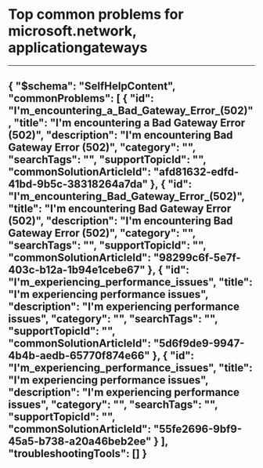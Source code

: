<properties
	pageTitle="Top common problems for microsoft.network, applicationgateways"
	description="Top common problems for microsoft.network, applicationgateways"        
	service="microsoft.network"
	resource="applicationgateways"
	resourceTags=""
	authors="kasparks"
	ms.author="kasparks"
	displayOrder=""
	articleId="0d90e8ee-ef64-4a3f-baf9-b8fc4a33ac44"
	selfHelpType="diagnoseandsolve"
	productPesIds=""
	cloudEnvironments="public"
/>
# Top common problems for microsoft.network, applicationgateways
---
{
    "$schema": "SelfHelpContent",
    "commonProblems": [
        {
            "id": "I'm_encountering_a_Bad_Gateway_Error_(502)",
            "title": "I'm encountering a Bad Gateway Error (502)",
            "description": "I'm encountering Bad Gateway Error (502)",
            "category": "",
            "searchTags": "",
            "supportTopicId": "",
            "commonSolutionArticleId": "afd81632-edfd-41bd-9b5c-38318264a7da"
        },
        {
            "id": "I'm_encountering_Bad_Gateway_Error_(502)",
            "title": "I'm encountering Bad Gateway Error (502)",
            "description": "I'm encountering Bad Gateway Error (502)",
            "category": "",
            "searchTags": "",
            "supportTopicId": "",
            "commonSolutionArticleId": "98299c6f-5e7f-403c-b12a-1b94e1cebe67"
        },
        {
            "id": "I'm_experiencing_performance_issues",
            "title": "I'm experiencing performance issues",
            "description": "I'm experiencing performance issues",
            "category": "",
            "searchTags": "",
            "supportTopicId": "",
            "commonSolutionArticleId": "5d6f9de9-9947-4b4b-aedb-65770f874e66"
        },
        {
            "id": "I'm_experiencing_performance_issues",
            "title": "I'm experiencing performance issues",
            "description": "I'm experiencing performance issues",
            "category": "",
            "searchTags": "",
            "supportTopicId": "",
            "commonSolutionArticleId": "55fe2696-9bf9-45a5-b738-a20a46beb2ee"
        }
    ],
    "troubleshootingTools": []
}
---